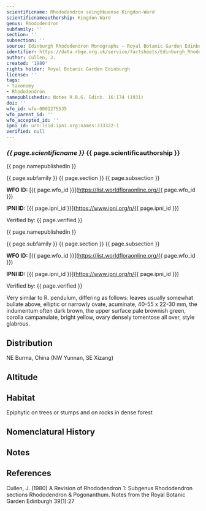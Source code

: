 ```yaml
---
scientificname: Rhododendron seinghkuense Kingdon-Ward
scientificnameauthorship: Kingdon-Ward
genus: Rhododendron
subfamily: ''
section: ''
subsection: ''
source: Edinburgh Rhododendron Monographs – Royal Botanic Garden Edinburgh
identifier: https://data.rbge.org.uk/service/factsheets/Edinburgh_Rhododendron_Monographs.xhtml
author: Cullen, J.
created: '1980'
rights holder: Royal Botanic Garden Edinburgh
license: ''
tags:
- taxonomy
- Rhododendron
namepublishedin: Notes R.B.G. Edinb. 16:174 (1931)
doi: ''
wfo_id: wfo-0001275535
wfo_parent_id: ''
wfo_accepted_id: ''
ipni_id: urn:lsid:ipni.org:names:333322-1
verified: null
---
```

### _{{ page.scientificname }}_ {{ page.scientificauthorship }}
 {{ page.namepublishedin }}

{{ page.subfamily }} {{ page.section }} {{ page.subsection }}

**WFO ID:** [{{ page.wfo_id }}](https://list.worldfloraonline.org/{{ page.wfo_id }})

**IPNI ID:** [{{ page.ipni_id }}](https://www.ipni.org/n/{{ page.ipni_id }})

Verified by: {{ page.verified }}

 {{ page.namepublishedin }}

{{ page.subfamily }} {{ page.section }} {{ page.subsection }}

**WFO ID:** [{{ page.wfo_id }}](https://list.worldfloraonline.org/{{ page.wfo_id }})

**IPNI ID:** [{{ page.ipni_id }}](https://www.ipni.org/n/{{ page.ipni_id }})

Verified by: {{ page.verified }}



Very similar to R. pendulum, differing as follows: leaves usually somewhat bullate above, elliptic or narrowly ovate, acuminate, 40-55 x 22-30 mm, the indumentum often dark brown, the upper surface pale brownish green, corolla campanulate, bright yellow, ovary densely tomentose all over, style glabrous.

## Distribution
NE Burma, China (NW Yunnan, SE Xizang)

## Altitude


## Habitat
Epiphytic on trees or stumps and on rocks in dense forest

## Nomenclatural History

                       
## Notes


## References

Cullen, J. (1980) A Revision of Rhododendron 1: Subgenus Rhododendron sections Rhododendron & Pogonanthum. Notes from the Royal Botanic Garden Edinburgh 39(1):27
